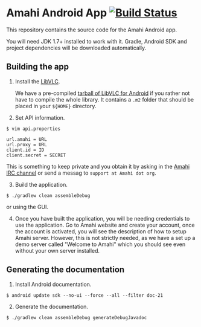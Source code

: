 # Amahi Android App     [![Build Status](https://travis-ci.org/amahi/android.svg?branch=master)](https://travis-ci.org/amahi/android)

This repository contains the source code for the Amahi Android app.

You will need JDK 1.7+ installed to work with it.
Gradle, Android SDK and project dependencies will be downloaded automatically.

## Building the app

1. Install the [LibVLC](https://github.com/amahi/libvlc-android).

    We have a pre-compiled
    [tarball of LibVLC for Android](https://dl.dropboxusercontent.com/u/364883/Amahi/maven-2.0.tar.gz)
    if you rather not have to compile the whole library.
    It contains a `.m2` folder that should be placed in your `${HOME}` directory.

2. Set API information.

  ```
  $ vim api.properties
  ```
  ```
  url.amahi = URL
  url.proxy = URL
  client.id = ID
  client.secret = SECRET
  ```

This is something to keep private and you obtain it by asking in the [Amahi IRC channel](http://talk.amahi.org) or send a messag to `support at Amahi dot org`.

3. Build the application.

  ```
  $ ./gradlew clean assembleDebug

  ```

  or using the GUI.

4. Once you have built the application, you will be needing credentials to use the application. Go to Amahi website and create your account, once the account is activated, you will see the description of how to setup Amahi server. However, this is not strictly needed, as we have a set up a demo server called "Welcome to Amahi" which you should see even without your own server installed.


## Generating the documentation

1. Install Android documentation.

  ```
  $ android update sdk --no-ui --force --all --filter doc-21
  ```

2. Generate the documentation.

  ```
  $ ./gradlew clean assembleDebug generateDebugJavadoc
  ```
